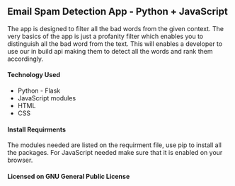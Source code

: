 ## Email Spam Detection App - Python + JavaScript

The app is designed to filter all the bad words from the given context. The very basics of the app is just a profanity filter which enables you to distinguish all the bad word from the text.
This will enables a developer to use our in build api making them to detect all the words and rank them accordingly.

#### Technology Used
* Python - Flask
* JavaScript modules
* HTML
* CSS

#### Install Requirments

The modules needed are listed on the requirment file, use pip to install all the packages.
For JavaScript needed make sure that it is enabled on your browser.

#### Licensed on GNU General Public License


